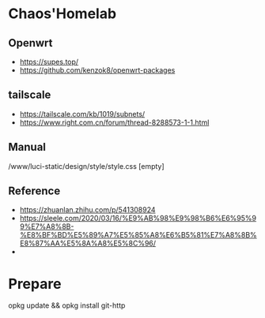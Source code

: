 # Chaos'Homelab

## Openwrt

- https://supes.top/
- https://github.com/kenzok8/openwrt-packages

## tailscale

- https://tailscale.com/kb/1019/subnets/
- https://www.right.com.cn/forum/thread-8288573-1-1.html

## Manual

/www/luci-static/design/style/style.css
[empty]

## Reference

- https://zhuanlan.zhihu.com/p/541308924
- https://sleele.com/2020/03/16/%E9%AB%98%E9%98%B6%E6%95%99%E7%A8%8B-%E8%BF%BD%E5%89%A7%E5%85%A8%E6%B5%81%E7%A8%8B%E8%87%AA%E5%8A%A8%E5%8C%96/
-

# Prepare

opkg update && opkg install git-http
